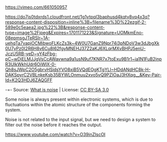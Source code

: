 https://vimeo.com/661050957

https://do7js0tdxrds1.cloudfront.net/1g1ytpql3baphusd4kqty8vq4x3q?response-content-disposition=inline%3B+filename%3D%22ezgif-2-589e0c5eaea2.jpg%22%3B&response-content-type=image%2Fjpeg&Expires=1701171223&Signature=UOMkmEno-08epmsgJTeRSIr~1A-uehqTa7vapjOCMibwoFLKcZs3k~4W0U7GanZ9Npr74i3pNDoV3w3dJbgXk0U7yPz0I2R6H8v6Cu8I62fgyMNEHJ37Z2aKJ6XLqrMXvBHPJ5enU-JczU5RB-yeD~yY4zFbg-pC~wDjELMJJgVsCcAWavwna9a1usN9uf7KNR7x7toExu9B1r1~ia1N1FuB2jnpR3UlkWkhUdr6OiWIX-0-Qh8sJWpC2O5gbrvHSidsYVO8xiB5VQdEOgKTgYLI~HDdANdHC8k-H-DAKSpyrC2VBLnkeKsb35BYWLOnmuu2xvo5vQ9PZIOaJ3HXqg__&Key-Pair-Id=K2Q3HDJ6ZAQGFF

-=- Source: [What is noise](https://www.slideshare.net/sld1950/electronics-noise) | License: [CC BY-SA 3.0](https://creativecommons.org/licenses/by-sa/3.0/)

Some noise is always present within electronic systems, which is due to fluctuations within the atomic structure of the components forming the system. 

Noise is not related to the input signal, but we need to design a system to
filter out the noise before it reaches the output.

https://www.youtube.com/watch?v=O39inZIscOI